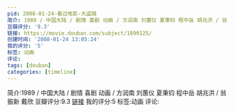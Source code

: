 ```yaml
---
pid: 2008-01-24-看过电影-大盗贼
简介: 1989 / 中国大陆 / 剧情 喜剧 动画 / 方润南 刘蕙仪 夏秉钧 程中岳 胡兆洪 / 翁振新 戴欣
豆瓣评分: '9.3'
链接: https://movie.douban.com/subject/1899125/
创建时间: '2008-01-24 13:05:24'
我的评分: '5'
标签: 动画
评论:
tags: [douban]
categories: [timeline]
---
```

简介:1989 / 中国大陆 / 剧情 喜剧 动画 / 方润南 刘蕙仪 夏秉钧 程中岳 胡兆洪 / 翁振新 戴欣
豆瓣评分:9.3
[链接](https://movie.douban.com/subject/1899125/)
我的评分:5
标签:动画
评论:
